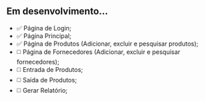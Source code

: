 ## Em desenvolvimento...

* ✅ Página de Login;
* ✅ Página Principal;
* ✅ Página de Produtos (Adicionar, excluir e pesquisar produtos);
* ◻️ Página de Fornecedores (Adicionar, excluir e pesquisar fornecedores);
* ◻️ Entrada de Produtos;
* ◻️ Saída de Produtos;
* ◻️ Gerar Relatório;
